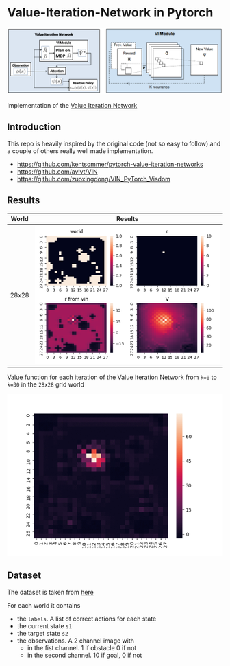 # Value-Iteration-Network in Pytorch
![alt text](https://raw.githubusercontent.com/FrancescoSaverioZuppichini/Value-Iteration-Network/master/resources/vin.png)

Implementation of the [Value Iteration Network](https://arxiv.org/abs/1602.02867)
## Introduction
This repo is heavily inspired by the original code (not so easy to follow) and a couple of others really well made implementation. 

- https://github.com/kentsommer/pytorch-value-iteration-networks
- https://github.com/avivt/VIN
- https://github.com/zuoxingdong/VIN_PyTorch_Visdom
## Results


| World        | Results          
| ------------- |:-------------:|
| 28x28 | ![alt text](https://raw.githubusercontent.com/FrancescoSaverioZuppichini/Value-Iteration-Network/master/core/gridworld_28x28/figures.png)    |    

Value function for each iteration of the Value Iteration Network from `k=0` to `k=30` in the `28x28` grid world

![alt](https://raw.githubusercontent.com/FrancescoSaverioZuppichini/Value-Iteration-Network/master/core/gridworld_28x28/animation.gif)

## Dataset 
The dataset is taken from [here](https://github.com/zuoxingdong/VIN_PyTorch_Visdom/tree/master/data)

For each world it contains
- the `labels`. A list of correct actions for each state
- the current state `s1`
- the target state `s2`
- the observations. A 2 channel image with 
    - in the fist channel. 1 if obstacle 0 if not
    - in the second channel. 10 if goal, 0 if not
